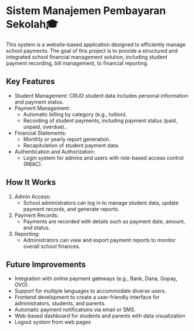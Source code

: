 # Sistem Manajemen Pembayaran Sekolah🎓 
This system is a website-based application designed to efficiently manage school payments. The goal of this project is to provide a structured and integrated school financial management solution, including student payment recording, bill management, to financial reporting.

## Key Features
* Student Management:
  CRUD student data includes personal information and payment status.
* Payment Management:
  * Automatic billing by category (e.g., tuition).
  * Recording of student payments, including payment status (paid, unpaid, overdue)..
* Financial Statements:
  * Monthly or yearly report generation.
  * Recapitulation of student payment data.
* Authentication and Authorization:
  * Login system for admins and users with role-based access control (RBAC).
 
## How It Works
1. Admin Access:
   * School administrators can log in to manage student data, update payment records, and generate reports.
2. Payment Records:
   * Payments are recorded with details such as payment date, amount, and status.
3. Reporting:
   * Administrators can view and export payment reports to monitor overall school finances.

## Future Improvements
* Integration with online payment gateways (e.g., Bank, Dana, Gopay, OVO).
* Support for multiple languages to accommodate diverse users.
* Frontend development to create a user-friendly interface for administrators, students, and parents.
* Automatic payment notifications via email or SMS.
* Web-based dashboard for students and parents with data visualization
* Logout system from web pages
